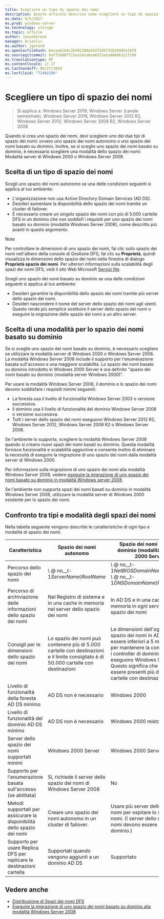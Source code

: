 ```yaml
---
title: Scegliere un tipo di spazio dei nomi
description: Questo articolo descrive come scegliere un tipo di spazio dei nomi.
ms.date: 6/5/2017
ms.prod: windows-server
ms.technology: storage
ms.topic: article
author: JasonGerend
manager: brianlic
ms.author: jgerend
ms.openlocfilehash: becaab1b4c35492200ad3d75d5f31829d85e10f8
ms.sourcegitcommit: 6aff3d88ff22ea141a6ea6572a5ad8dd6321f199
ms.translationtype: MT
ms.contentlocale: it-IT
ms.lasthandoff: 09/27/2019
ms.locfileid: "71402196"
---
```

# <a name="choose-a-namespace-type"></a>Scegliere un tipo di spazio dei nomi

> Si applica a: Windows Server 2019, Windows Server (canale semestrale), Windows Server 2016, Windows Server 2012 R2, Windows Server 2012, Windows Server 2008 R2, Windows Server 2008

Quando si crea uno spazio dei nomi, devi scegliere uno dei due tipi di spazio dei nomi: ovvero uno spazio dei nomi autonomo o uno spazio dei nomi basato su dominio. Inoltre, se si sceglie uno spazio dei nomi basato su dominio, è necessario scegliere una modalità dello spazio dei nomi: Modalità server di Windows 2000 o Windows Server 2008.

## <a name="choosing-a-namespace-type"></a>Scelta di un tipo di spazio dei nomi

Scegli uno spazio dei nomi autonomo se una delle condizioni seguenti si applica al tuo ambiente:

-   L'organizzazione non usa Active Directory Domain Services (AD DS).
-   Desideri aumentare la disponibilità dello spazio dei nomi tramite un cluster di failover.
-   È necessario creare un singolo spazio dei nomi con più di 5.000 cartelle DFS in un dominio che non soddisfi i requisiti per uno spazio dei nomi basato su dominio (modalità Windows Server 2008), come descritto più avanti in questo argomento.

> [!NOTE]
> Per controllare le dimensioni di uno spazio dei nomi, fai clic sullo spazio dei nomi nell'albero della console di Gestione DFS, fai clic su **Proprietà**, quindi visualizza le dimensioni dello spazio dei nomi nella finestra di dialogo **Proprietà spazio dei nomi**. Per ulteriori informazioni sulla scalabilità degli spazi dei nomi DFS, vedi il sito Web Microsoft [Servizi file](https://technet.microsoft.com/library/cc771548.aspx).

Scegli uno spazio dei nomi basato su dominio se una delle condizioni seguenti si applica al tuo ambiente:

-   Desideri garantire la disponibilità dello spazio dei nomi tramite più server dello spazio dei nomi.
-   Desideri nascondere il nome del server dello spazio dei nomi agli utenti. Questo rende più semplice sostituire il server dello spazio dei nomi o eseguire la migrazione dello spazio dei nomi a un altro server.

## <a name="choosing-a-domain-based-namespace-mode"></a>Scelta di una modalità per lo spazio dei nomi basato su dominio

Se si sceglie uno spazio dei nomi basato su dominio, è necessario scegliere se utilizzare la modalità server di Windows 2000 o Windows Server 2008. La modalità Windows Server 2008 include il supporto per l'enumerazione basata sull'accesso e una maggiore scalabilità. Lo spazio dei nomi basato su dominio introdotto in Windows 2000 Server è ora definito "spazio dei nomi basato su dominio (modalità server Windows 2000)".

Per usare la modalità Windows Server 2008, il dominio e lo spazio dei nomi devono soddisfare i requisiti minimi seguenti:

-   La foresta usa il livello di funzionalità Windows Server 2003 o versione successiva.
-   Il dominio usa il livello di funzionalità del dominio Windows Server 2008 o versione successiva.
-   Tutti i server dello spazio dei nomi eseguono Windows Server 2012 R2, Windows Server 2012, Windows Server 2008 R2 o Windows Server 2008.

Se l'ambiente lo supporta, scegliere la modalità Windows Server 2008 quando si creano nuovi spazi dei nomi basati su dominio. Questa modalità fornisce funzionalità e scalabilità aggiuntive e consente inoltre di eliminare la necessità di eseguire la migrazione di uno spazio dei nomi dalla modalità server di Windows 2000.

Per informazioni sulla migrazione di uno spazio dei nomi alla modalità Windows Server 2008, vedere [eseguire la migrazione di uno spazio dei nomi basato su dominio in modalità Windows server 2008](migrate-a-domain-based-namespace-to-windows-server-2008-mode.md).

Se l'ambiente non supporta spazi dei nomi basati su dominio in modalità Windows Server 2008, utilizzare la modalità server di Windows 2000 esistente per lo spazio dei nomi.

## <a name="comparing-namespace-types-and-modes"></a>Confronto tra tipi e modalità degli spazi dei nomi

Nella tabella seguente vengono descritte le caratteristiche di ogni tipo e modalità di spazio dei nomi.

|Caratteristica|Spazio dei nomi autonomo|Spazio dei nomi basato su dominio (modalità Windows 2000 Server) |Spazio dei nomi basato su dominio (modalità Windows Server 2008) | 
|---|---|---|---|
|Percorso dello spazio dei nomi|\\ @ no__t-1*ServerName\RootName* |\\ @ no__t-1*NetBIOSDomainName\RootName* <br />\\ @ no__t-1*DNSDomainName\RootName*|\\ @ no__t-1*NetBIOSDomainName\RootName* <br /> \\ @ no__t-1*DNSDomainName\RootName*|
|Percorso di archiviazione delle informazioni dello spazio dei nomi|Nel Registro di sistema e in una cache in memoria nel server dello spazio dei nomi|In AD DS e in una cache in memoria in ogni server dello spazio dei nomi|In AD DS e in una cache in memoria in ogni server dello spazio dei nomi|
|Consigli per le dimensioni dello spazio dei nomi|Lo spazio dei nomi può contenere più di 5.000 cartelle con destinazioni e il limite consigliato è di 50.000 cartelle con destinazioni|Le dimensioni dell'oggetto dello spazio dei nomi in AD DS devono essere inferiori a 5 megabyte (MB) per mantenere la compatibilità con i controller di dominio che non eseguono Windows Server 2008. Questo significa che non devono essere presenti più di circa 5.000 cartelle con destinazioni.|Lo spazio dei nomi può contenere più di 5.000 cartelle con destinazioni e il limite consigliato è di 50.000 cartelle con destinazioni |
|Livello di funzionalità della foresta AD DS minimo|AD DS non è necessario|Windows 2000|Windows Server 2003|
|Livello di funzionalità del dominio AD DS minimo|AD DS non è necessario|Windows 2000 misto|Windows Server 2008|
|Server dello spazio dei nomi supportati minimi|Windows 2000 Server|Windows 2000 Server|Windows Server 2008|
|Supporto per l'enumerazione basata sull'accesso (se abilitata)|Sì, richiede il server dello spazio dei nomi di Windows Server 2008|No|Yes|
|Metodi supportati per assicurare la disponibilità dello spazio dei nomi|Creare uno spazio dei nomi autonomo in un cluster di failover.|Usare più server dello spazio dei nomi per ospitare lo spazio dei nomi. (I server dello spazio dei nomi devono essere nello stesso dominio.)|Usare più server dello spazio dei nomi per ospitare lo spazio dei nomi. (I server dello spazio dei nomi devono essere nello stesso dominio.)|
|Supporto per usare Replica DFS per replicare le destinazioni cartella|Supportati quando vengono aggiunti a un dominio AD DS|Supportato|Supportato|

## <a name="see-also"></a>Vedere anche

-   [Distribuzione di Spazi dei nomi DFS](deploying-dfs-namespaces.md)
-   [Eseguire la migrazione di uno spazio dei nomi basato su dominio alla modalità Windows Server 2008](migrate-a-domain-based-namespace-to-windows-server-2008-mode.md)


